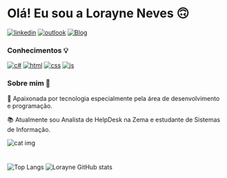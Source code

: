 # Olá! Eu sou a Lorayne Neves 🙃
[![linkedin](https://img.shields.io/badge/LinkedIn-0077B5?style=for-the-badge&logo=linkedin&logoColor=white)](https://linkedin.com/in/lorayne-neves)
[![outlook](https://img.shields.io/badge/Microsoft_Outlook-0078D4?style=for-the-badge&logo=microsoft-outlook&logoColor=white)](mailto:lorayne3.8neves@outlook.com?subject=Questions)
[![Blog](https://img.shields.io/badge/website-000000?style=for-the-badge&logo=About.me&logoColor=white)]()
### Conhecimentos 💡
[![c#](https://img.shields.io/badge/C%23-239120?style=for-the-badge&logo=c-sharp&logoColor=white)](https://github.com/LorayneNeves/RevisaoCriandoAPIs)
[![html](https://img.shields.io/badge/HTML5-E34F26?style=for-the-badge&logo=html5&logoColor=white)](https://github.com/LorayneNeves/Portifolio/tree/main)
[![css](https://img.shields.io/badge/CSS3-1572B6?style=for-the-badge&logo=css3&logoColor=white)](https://github.com/LorayneNeves/Portifolio/tree/main)
[![js](https://img.shields.io/badge/JavaScript-323330?style=for-the-badge&logo=javascript&logoColor=F7DF1E)](https://github.com/LorayneNeves/Portifolio/tree/main)
### Sobre mim 🧩
🤖 Apaixonada por tecnologia especialmente pela área de desenvolvimento e programação.

📚 Atualmente sou Analista de HelpDesk na Zema e estudante de Sistemas de Informação.

![cat img](https://media1.giphy.com/media/5WILqPq29TyIkVCSej/giphy.gif?cid=ecf05e47ql47n0x7z6ee5a0u26uakdb4lhrlq68y8qcqcvfv&ep=v1_gifs_search&rid=giphy.gif&ct=g)   
#
![Top Langs](https://github-readme-stats.vercel.app/api/top-langs/?username=LorayneNeves&size_weight=0.5&count_weight=0.9)
![Lorayne GitHub stats](https://github-readme-stats.vercel.app/api?username=LorayneNeves&show_icons=true&theme=midnight-purple)
